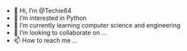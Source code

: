 - 👋 Hi, I’m @Techie64
- 👀 I’m interested in Python
- 🌱 I’m currently learning computer science and engineering
- 💞️ I’m looking to collaborate on ...
- 📫 How to reach me ...

<!---
Techie64/Techie64 is a ✨ special ✨ repository because its `README.md` (this file) appears on your GitHub profile.
You can click the Preview link to take a look at your changes.
--->
